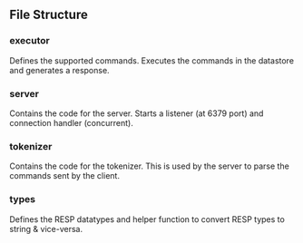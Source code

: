 ## File Structure

### executor
Defines the supported commands. Executes the commands in the datastore and generates a response.

### server
Contains the code for the server. Starts a listener (at 6379 port) and connection handler (concurrent).

### tokenizer
Contains the code for the tokenizer. This is used by the server to parse the commands sent by the client.

### types
Defines the RESP datatypes and helper function to convert RESP types to string & vice-versa.

